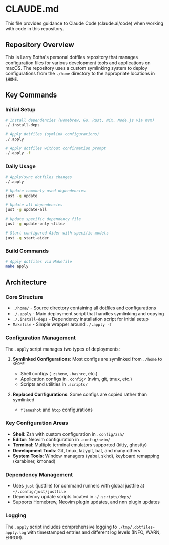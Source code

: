 # CLAUDE.md

This file provides guidance to Claude Code (claude.ai/code) when working with code in this repository.

## Repository Overview

This is Larry Botha's personal dotfiles repository that manages configuration files for various development tools and applications on macOS. The repository uses a custom symlinking system to deploy configurations from the `./home` directory to the appropriate locations in `$HOME`.

## Key Commands

### Initial Setup
```bash
# Install dependencies (Homebrew, Go, Rust, Nix, Node.js via nvm)
./.install-deps

# Apply dotfiles (symlink configurations)
./.apply

# Apply dotfiles without confirmation prompt
./.apply -f
```

### Daily Usage
```bash
# Apply/sync dotfiles changes
./.apply

# Update commonly used dependencies
just -g update

# Update all dependencies
just -g update-all

# Update specific dependency file
just -g update-only <file>

# Start configured Aider with specific models
just -g start-aider
```

### Build Commands
```bash
# Apply dotfiles via Makefile
make apply
```

## Architecture

### Core Structure
- `./home/` - Source directory containing all dotfiles and configurations
- `./.apply` - Main deployment script that handles symlinking and copying
- `./.install-deps` - Dependency installation script for initial setup
- `Makefile` - Simple wrapper around `./.apply -f`

### Configuration Management
The `.apply` script manages two types of deployments:

1. **Symlinked Configurations**: Most configs are symlinked from `./home` to `$HOME`
   - Shell configs (`.zshenv`, `.bashrc`, etc.)
   - Application configs in `.config/` (nvim, git, tmux, etc.)
   - Scripts and utilities in `.scripts/`

2. **Replaced Configurations**: Some configs are copied rather than symlinked
   - `flameshot` and `htop` configurations

### Key Configuration Areas
- **Shell**: Zsh with custom configuration in `.config/zsh/`
- **Editor**: Neovim configuration in `.config/nvim/`
- **Terminal**: Multiple terminal emulators supported (kitty, ghostty)
- **Development Tools**: Git, tmux, lazygit, bat, and many others
- **System Tools**: Window managers (yabai, skhd), keyboard remapping (karabiner, kmonad)

### Dependency Management
- Uses `just` (justfile) for command runners with global justfile at `~/.config/just/justfile`
- Dependency update scripts located in `~/.scripts/deps/`
- Supports Homebrew, Neovim plugin updates, and nnn plugin updates

### Logging
The `.apply` script includes comprehensive logging to `./tmp/.dotfiles-apply.log` with timestamped entries and different log levels (INFO, WARN, ERROR).